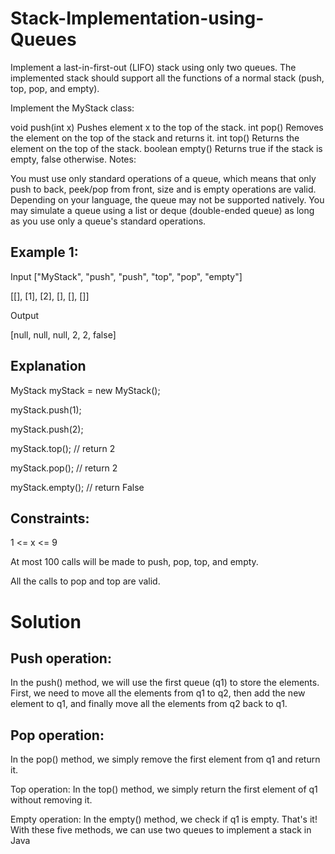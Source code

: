 # Stack-Implementation-using-Queues
Implement a last-in-first-out (LIFO) stack using only two queues. The implemented stack should support all the functions of a normal stack (push, top, pop, and empty).

Implement the MyStack class:

void push(int x) Pushes element x to the top of the stack.
int pop() Removes the element on the top of the stack and returns it.
int top() Returns the element on the top of the stack.
boolean empty() Returns true if the stack is empty, false otherwise.
Notes:

You must use only standard operations of a queue, which means that only push to back, peek/pop from front, size and is empty operations are valid.
Depending on your language, the queue may not be supported natively. You may simulate a queue using a list or deque (double-ended queue) as long as you use only a queue's standard operations.
 

## Example 1:

Input
["MyStack", "push", "push", "top", "pop", "empty"]

[[], [1], [2], [], [], []]

Output

[null, null, null, 2, 2, false]

## Explanation
MyStack myStack = new MyStack();

myStack.push(1);

myStack.push(2);

myStack.top(); // return 2

myStack.pop(); // return 2

myStack.empty(); // return False
 

## Constraints:

1 <= x <= 9

At most 100 calls will be made to push, pop, top, and empty.

All the calls to pop and top are valid.

# Solution 
## Push operation:

In the push() method, we will use the first queue (q1) to store the elements. First, we need to move all the elements from q1 to q2, then add the new element to q1, and finally move all the elements from q2 back to q1.

## Pop operation:
In the pop() method, we simply remove the first element from q1 and return it.

Top operation:
In the top() method, we simply return the first element of q1 without removing it.

Empty operation:
In the empty() method, we check if q1 is empty.
That's it! With these five methods, we can use two queues to implement a stack in Java
